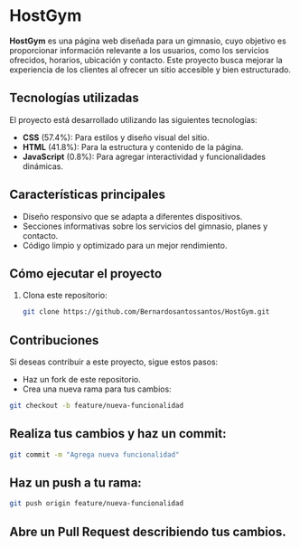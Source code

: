 # HostGym

**HostGym** es una página web diseñada para un gimnasio, cuyo objetivo es proporcionar información relevante a los usuarios, como los servicios ofrecidos, horarios, ubicación y contacto. Este proyecto busca mejorar la experiencia de los clientes al ofrecer un sitio accesible y bien estructurado.

## Tecnologías utilizadas

El proyecto está desarrollado utilizando las siguientes tecnologías:

- **CSS** (57.4%): Para estilos y diseño visual del sitio.
- **HTML** (41.8%): Para la estructura y contenido de la página.
- **JavaScript** (0.8%): Para agregar interactividad y funcionalidades dinámicas.

## Características principales

- Diseño responsivo que se adapta a diferentes dispositivos.
- Secciones informativas sobre los servicios del gimnasio, planes y contacto.
- Código limpio y optimizado para un mejor rendimiento.

## Cómo ejecutar el proyecto

1. Clona este repositorio:
   ```bash
   git clone https://github.com/Bernardosantossantos/HostGym.git
   ```
## Contribuciones

Si deseas contribuir a este proyecto, sigue estos pasos:
- Haz un fork de este repositorio.
- Crea una nueva rama para tus cambios:
  
```bash
git checkout -b feature/nueva-funcionalidad
```
## Realiza tus cambios y haz un commit:
```bash
git commit -m "Agrega nueva funcionalidad"
```
## Haz un push a tu rama:
```bash
git push origin feature/nueva-funcionalidad
```

## Abre un Pull Request describiendo tus cambios.
